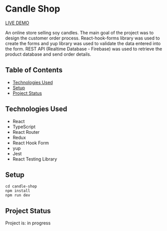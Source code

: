 # Candle Shop

<a href="https://my-candle-shop.netlify.app/">LIVE DEMO</a>

An online store selling soy candles. The main goal of the project was to design the customer order process. React-hook-forms library was used to create the forms and yup library was used to validate the data entered into the form. REST API (Realtime Database - Firebase) was used to retrieve the product database and send order details.

## Table of Contents

- [Technologies Used](#technologies-used)
- [Setup](#setup)
- [Project Status](#project-status)

## Technologies Used

- React
- TypeScript
- React Router
- Redux
- React Hook Form
- yup
- Jest
- React Testing Library

## Setup

    cd candle-shop
    npm install
    npm run dev

## Project Status

Project is: in progress
